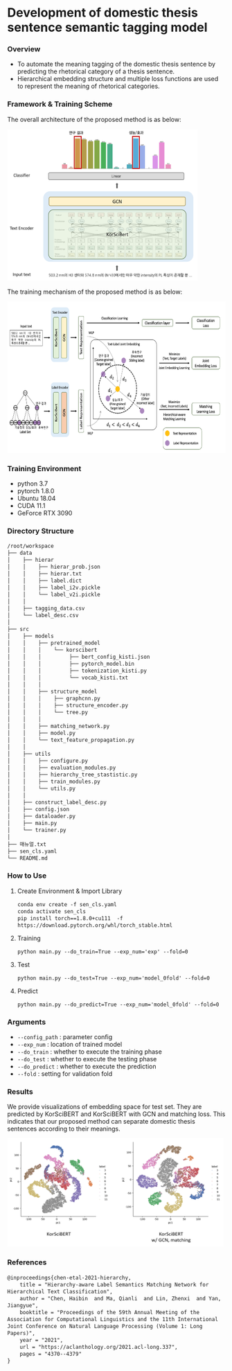 # Development of domestic thesis sentence semantic tagging model

### Overview
- To automate the meaning tagging of the domestic thesis sentence by predicting the rhetorical category of a thesis sentence.
- Hierarchical embedding structure and multiple loss functions are used to represent the meaning of rhetorical categories.

### Framework & Training Scheme
The overall architecture of the proposed method is as below:

<img src='./img/framework.PNG' width='440' height='350'>

The training mechanism of the proposed method is as below:

<img src='./img/training_scheme.PNG' width='630' height='350'>

### Training Environment
- python 3.7
- pytorch 1.8.0
- Ubuntu 18.04
- CUDA 11.1
- GeForce RTX 3090

### Directory Structure
```
/root/workspace
├── data
│    ├── hierar
│    │    ├── hierar_prob.json
│    │    ├── hierar.txt
│    │    ├── label.dict
│    │    ├── label_i2v.pickle
│    │    └── label_v2i.pickle
│    │    
│    ├── tagging_data.csv
│    └── label_desc.csv
│
├── src
│    ├── models
│    │    ├── pretrained_model
│    │    │    └── korscibert
│    │    │         ├── bert_config_kisti.json
│    │    │         ├── pytorch_model.bin
│    │    │         ├── tokenization_kisti.py
│    │    │         └── vocab_kisti.txt
│    │    │   
│    │    ├── structure_model
│    │    │    ├── graphcnn.py
│    │    │    ├── structure_encoder.py
│    │    │    └── tree.py
│    │    │    
│    │    ├── matching_network.py
│    │    ├── model.py
│    │    └── text_feature_propagation.py
│    │   
│    ├── utils
│    │    ├── configure.py
│    │    ├── evaluation_modules.py
│    │    ├── hierarchy_tree_stastistic.py
│    │    ├── train_modules.py
│    │    └── utils.py
│    │  
│    ├── construct_label_desc.py
│    ├── config.json
│    ├── dataloader.py
│    ├── main.py
│    └── trainer.py
│
├── 매뉴얼.txt
├── sen_cls.yaml
└── README.md
```

### How to Use

1. Create Environment & Import Library
    ```
    conda env create -f sen_cls.yaml
    conda activate sen_cls
    pip install torch==1.8.0+cu111  -f https://download.pytorch.org/whl/torch_stable.html
    ```

2. Training
   ```
   python main.py --do_train=True --exp_num='exp' --fold=0
   ```

3. Test
   ```
   python main.py --do_test=True --exp_num='model_0fold' --fold=0 
   ```

4. Predict
   ```
   python main.py --do_predict=True --exp_num='model_0fold' --fold=0  
   ```

### Arguments
- `--config_path` : parameter config
- `--exp_num` : location of trained model
- `--do_train` : whether to execute the training phase
- `--do_test` : whether to execute the testing phase
- `--do_predict` : whether to execute the prediction
- `--fold` : setting for validation fold

### Results
We provide visualizations of embedding space for test set. They are predicted by KorSciBERT and KorSciBERT with GCN and matching loss. This indicates that our proposed method can separate domestic thesis sentences according to their meanings.

<img src='./img/results.PNG' width='500' height='250'>

### References
```
@inproceedings{chen-etal-2021-hierarchy,
    title = "Hierarchy-aware Label Semantics Matching Network for Hierarchical Text Classification",
    author = "Chen, Haibin  and Ma, Qianli  and Lin, Zhenxi  and Yan, Jiangyue",
    booktitle = "Proceedings of the 59th Annual Meeting of the Association for Computational Linguistics and the 11th International Joint Conference on Natural Language Processing (Volume 1: Long Papers)",
    year = "2021",
    url = "https://aclanthology.org/2021.acl-long.337",
    pages = "4370--4379"
}
```
